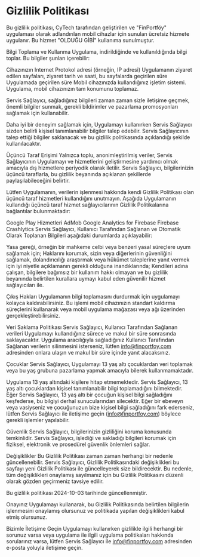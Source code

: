 # Gizlilik Politikası
Bu gizlilik politikası, CyTech tarafından geliştirilen ve "FinPortföy" uygulaması olarak adlandırılan mobil cihazlar için sunulan ücretsiz hizmete uygulanır. Bu hizmet "OLDUĞU GİBİ" kullanıma sunulmuştur.

Bilgi Toplama ve Kullanma
Uygulama, indirildiğinde ve kullanıldığında bilgi toplar. Bu bilgiler şunları içerebilir:

Cihazınızın Internet Protokol adresi (örneğin, IP adresi)
Uygulamanın ziyaret edilen sayfaları, ziyaret tarih ve saati, bu sayfalarda geçirilen süre
Uygulamada geçirilen süre
Mobil cihazınızda kullandığınız işletim sistemi.
Uygulama, mobil cihazınızın tam konumunu toplamaz.

Servis Sağlayıcı, sağladığınız bilgileri zaman zaman sizle iletişime geçmek, önemli bilgiler sunmak, gerekli bildirimler ve pazarlama promosyonları sağlamak için kullanabilir.

Daha iyi bir deneyim sağlamak için, Uygulamayı kullanırken Servis Sağlayıcı sizden belirli kişisel tanımlanabilir bilgiler talep edebilir. Servis Sağlayıcının talep ettiği bilgiler saklanacak ve bu gizlilik politikasında açıklandığı şekilde kullanılacaktır.

Üçüncü Taraf Erişimi
Yalnızca toplu, anonimleştirilmiş veriler, Servis Sağlayıcının Uygulamayı ve hizmetlerini geliştirmesine yardımcı olmak amacıyla dış hizmetlere periyodik olarak iletilir. Servis Sağlayıcı, bilgilerinizin üçüncü taraflarla, bu gizlilik beyanında açıklanan şekillerde paylaşılabileceğini belirtir.

Lütfen Uygulamanın, verilerin işlenmesi hakkında kendi Gizlilik Politikası olan üçüncü taraf hizmetleri kullandığını unutmayın. Aşağıda Uygulamanın kullandığı üçüncü taraf hizmet sağlayıcılarının Gizlilik Politikalarına bağlantılar bulunmaktadır:

Google Play Hizmetleri
AdMob
Google Analytics for Firebase
Firebase Crashlytics
Servis Sağlayıcı, Kullanıcı Tarafından Sağlanan ve Otomatik Olarak Toplanan Bilgileri aşağıdaki durumlarda açıklayabilir:

Yasa gereği, örneğin bir mahkeme celbi veya benzeri yasal süreçlere uyum sağlamak için;
Haklarını korumak, sizin veya diğerlerinin güvenliğini sağlamak, dolandırıcılığı araştırmak veya hükümet taleplerine yanıt vermek için iyi niyetle açıklamanın gerekli olduğuna inandıklarında;
Kendileri adına çalışan, bilgilere bağımsız bir kullanım hakkı olmayan ve bu gizlilik beyanında belirtilen kurallara uymayı kabul eden güvenilir hizmet sağlayıcıları ile.

Çıkış Hakları
Uygulamanın bilgi toplamasını durdurmak için uygulamayı kolayca kaldırabilirsiniz. Bu işlemi mobil cihazınızın standart kaldırma süreçlerini kullanarak veya mobil uygulama mağazası veya ağı üzerinden gerçekleştirebilirsiniz.

Veri Saklama Politikası
Servis Sağlayıcı, Kullanıcı Tarafından Sağlanan verileri Uygulamayı kullandığınız sürece ve makul bir süre sonrasında saklayacaktır. Uygulama aracılığıyla sağladığınız Kullanıcı Tarafından Sağlanan verilerin silinmesini isterseniz, lütfen info@finportfoy.com adresinden onlara ulaşın ve makul bir süre içinde yanıt alacaksınız.

Çocuklar
Servis Sağlayıcı, Uygulamayı 13 yaş altı çocuklardan veri toplamak veya bu yaş grubuna pazarlama yapmak amacıyla bilerek kullanmamaktadır.

Uygulama 13 yaş altındaki kişilere hitap etmemektedir. Servis Sağlayıcı, 13 yaş altı çocuklardan kişisel tanımlanabilir bilgi toplamadığını bilmektedir. Eğer Servis Sağlayıcı, 13 yaş altı bir çocuğun kişisel bilgi sağladığını keşfederse, bu bilgiyi derhal sunucularından silecektir. Eğer bir ebeveyn veya vasiyseniz ve çocuğunuzun bize kişisel bilgi sağladığını fark ederseniz, lütfen Servis Sağlayıcı ile iletişime geçin (info@finportfoy.com) böylece gerekli işlemler yapılabilir.

Güvenlik
Servis Sağlayıcı, bilgilerinizin gizliliğini koruma konusunda temkinlidir. Servis Sağlayıcı, işlediği ve sakladığı bilgileri korumak için fiziksel, elektronik ve prosedürel güvenlik önlemleri sağlar.

Değişiklikler
Bu Gizlilik Politikası zaman zaman herhangi bir nedenle güncellenebilir. Servis Sağlayıcı, Gizlilik Politikasındaki değişiklikleri bu sayfayı yeni Gizlilik Politikası ile güncelleyerek size bildirecektir. Bu nedenle, tüm değişiklikleri onaylamış sayılmanız için bu Gizlilik Politikasını düzenli olarak gözden geçirmeniz tavsiye edilir.

Bu gizlilik politikası 2024-10-03 tarihinde güncellenmiştir.

Onayınız
Uygulamayı kullanarak, bu Gizlilik Politikasında belirtilen bilgilerin işlenmesini onaylamış olursunuz ve politikada yapılan değişiklikleri kabul etmiş olursunuz.

Bizimle İletişime Geçin
Uygulamayı kullanırken gizlilikle ilgili herhangi bir sorunuz varsa veya uygulama ile ilgili uygulama politikaları hakkında sorularınız varsa, lütfen Servis Sağlayıcı ile info@finportfoy.com adresinden e-posta yoluyla iletişime geçin.
